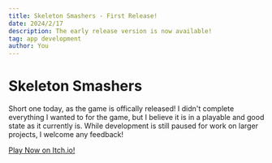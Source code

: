 ```yaml
---
title: Skeleton Smashers - First Release!
date: 2024/2/17
description: The early release version is now available!
tag: app development
author: You
---
```


# Skeleton Smashers

Short one today, as the game is offically released! I didn't complete everything I wanted to for the game, but I believe it is in a playable and good state as it currently is. While development is still paused for work on larger projects, I welcome any feedback!


<a href="https://spookyskylark.itch.io/skeleton-smashers">Play Now on Itch.io!</a>







